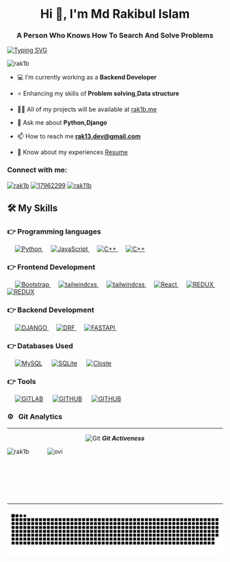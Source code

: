 <h1 align="center">Hi 👋, I'm Md Rakibul Islam</h1>
<h3 align="center">A Person Who Knows How To Search And Solve Problems</h3>

[![Typing SVG](https://readme-typing-svg.herokuapp.com?font=Fira+Code&pause=1000&width=435&lines=A+Person+Who+Knows+How+To+Search+And+Solve+Problems;Passionate+About+Backend;Knows+both+front+and+backend)](https://git.io/typing-svg)
<p align="left"> <img src="https://komarev.com/ghpvc/?username=rak1b&label=Profile%20views&color=0e75b6&style=flat" alt="rak1b" /> </p>

- 💻 I’m currently working as a **Backend Developer**

- ⭐ Enhancing my skills of **Problem solving,Data structure**

- 👨‍💻 All of my projects will be available at [rak1b.me](http://rak1b.me)

- 💬 Ask me about **Python,Django**

- 📫 How to reach me **rak13.dev@gmail.com**

- 📄 Know about my experiences [Resume](https://drive.google.com/file/d/1JWbwMmPrtkZcSPjRUw1gCBXbXuhiiwf1/view?usp=sharing)

<h3 align="left">Connect with me:</h3>
<p align="left">
<a href="https://linkedin.com/in/rak1b" target="blank"><img align="center" src="https://img.shields.io/badge/linkedin-%230077B5.svg?style=for-the-badge&logo=linkedin&logoColor=white" alt="rak1b"  /></a>
<a href="https://meta.stackoverflow.com/users/13053003/md-rakibul-islam" target="blank"><img align="center" src="https://img.shields.io/badge/-Stackoverflow-FE7A16?style=for-the-badge&logo=stack-overflow&logoColor=white" alt="17962299" /></a>
<a href="https://fb.com/rak11b" target="blank"><img align="center" src="https://img.shields.io/badge/Facebook-%231877F2.svg?style=for-the-badge&logo=Facebook&logoColor=white" alt="rak11b"  /></a>

</p>


## 🛠️ My Skills

### 👉 Programming languages

<p align="left"> 
  &emsp;
  <a href="https://www.php.net/">
    <img alt="Python" src="https://img.shields.io/badge/python-3670A0?style=for-the-badge&logo=python&logoColor=ffdd54"/>
  </a>
  &emsp;
    <a href="https://developer.mozilla.org/en-US/docs/Web/JavaScript" target="_blank"> 
     <img alt="JavaScript" src="https://img.shields.io/badge/javascript-%23323330.svg?style=for-the-badge&logo=javascript&logoColor=%23F7DF1E">
   </a>
  &emsp;
    <a href="https://developer.mozilla.org/en-US/docs/Web/JavaScript" target="_blank"> 
     <img alt="C++" src="https://img.shields.io/badge/c++-%2300599C.svg?style=for-the-badge&logo=c%2B%2B&logoColor=white">
   </a>
    &emsp;
    <a href="https://developer.mozilla.org/en-US/docs/Web/JavaScript" target="_blank"> 
     <img alt="C++" src="https://img.shields.io/badge/c-%2300599C.svg?style=for-the-badge&logo=c&logoColor=white">
   </a>
</p>

### 👉 Frontend Development
<p align="left"> 

   &emsp;
  <a href="https://getbootstrap.com" target="_blank"> 
    <img alt="Bootstrap" src="https://img.shields.io/badge/bootstrap-%23563D7C.svg?style=for-the-badge&logo=bootstrap&logoColor=white"/>
  </a>
     &emsp;
  <a href="https://getbootstrap.com" target="_blank"> 
    <img alt="tailwindcss" src="https://img.shields.io/badge/tailwindcss-%2338B2AC.svg?style=for-the-badge&logo=tailwind-css&logoColor=white"/>
  </a>
  &emsp;
    <a href="https://getbootstrap.com" target="_blank"> 
    <img alt="tailwindcss" src="https://img.shields.io/badge/MUI-%230081CB.svg?style=for-the-badge&logo=mui&logoColor=white"/>
  </a>
  &emsp;
  <a href="" target="_blank">
    <img alt="React" src="https://img.shields.io/badge/react-%2320232a.svg?style=for-the-badge&logo=react&logoColor=%2361DAFB"/>
  </a>
    &emsp;
    <a href="https://getbootstrap.com" target="_blank"> 
    <img alt="REDUX" src="https://img.shields.io/badge/redux-%23593d88.svg?style=for-the-badge&logo=redux&logoColor=white"/>
  </a>
   &emsp;
    <a href="https://getbootstrap.com" target="_blank"> 
    <img alt="REDUX" src="https://img.shields.io/badge/Next-black?style=for-the-badge&logo=next.js&logoColor=white"/>
  </a>
  
  
  
  
</p>

### 👉 Backend Development
<p align="left"> 
  &emsp; 
  <a href="https://www.w3.org/html/" target="_blank"> 
   <img alt="DJANGO" src="https://img.shields.io/badge/django-%23092E20.svg?style=for-the-badge&logo=django&logoColor=white">
  </a>   
  &emsp;
  <a href="https://www.w3schools.com/css/" target="_blank">
    <img alt="DRF" src="https://img.shields.io/badge/DJANGO-REST-ff1709?style=for-the-badge&logo=django&logoColor=white&color=ff1709&labelColor=gray">
  </a> 
   &emsp;
  <a href="https://getbootstrap.com" target="_blank"> 
    <img alt="FASTAPI" src="https://img.shields.io/badge/FastAPI-005571?style=for-the-badge&logo=fastapi"/>
  </a>
  &emsp;

</p>

### 👉 Databases Used
<p align="left">
  &emsp;
    <a href="https://www.mysql.com/"><img alt="MySQL" src="https://img.shields.io/badge/mysql-%2300f.svg?style=for-the-badge&logo=mysql&logoColor=white"></a>
  &emsp;
    <a href="https://www.sqlite.org/"><img alt="SQLite" src ="https://img.shields.io/badge/sqlite-%2307405e.svg?style=for-the-badge&logo=sqlite&logoColor=white"/></a>
  &emsp;
    <a href="https://closte.com/" style="background-color:white"><img alt="Closte" height="25px" width="50px" src="https://img.shields.io/badge/postgres-%23316192.svg?style=for-the-badge&logo=postgresql&logoColor=white"></a>  
  &emsp;

 ### 👉 Tools
 
<p>
  &emsp;
    <a href="#"><img alt="GITLAB" src="https://img.shields.io/badge/git-%23F05033.svg?style=for-the-badge&logo=git&logoColor=white"></a>
  &emsp;
 <a href="#"><img alt="GITHUB" src="https://img.shields.io/badge/github-%23121011.svg?style=for-the-badge&logo=github&logoColor=white"></a>
 &emsp;
   <a href="#"><img alt="GITHUB" src="https://img.shields.io/badge/github-%23121011.svg?style=for-the-badge&logo=github&logoColor=white"></a>
 &emsp;


</p>

### ⚙️ &nbsp; Git Analytics

<hr>
<p align="center">
 <img src="https://media.giphy.com/media/W5eoZHPpUx9sapR0eu/giphy.gif" width="30px" alt="Git"/>&nbsp;<i><b>Git Activeness</b></i></p>
 
<p><img align="left" src="https://github-readme-stats.vercel.app/api/top-langs?username=rak1b&show_icons=true&locale=en&layout=compact&theme=chartreuse-dark" alt="rak1b" /></p>
<p>&nbsp;<img align="right" src="https://github-readme-stats.vercel.app/api?username=rak1b&show_icons=true&locale=en&theme=chartreuse-dark" alt="ovi" width="410" /></p>
<br><br><br><br><br>

<hr>
<p align="center">
  <img  src="https://github.com/rak1b/rak1b/blob/main/s.svg"
    alt="example" />
</p>
